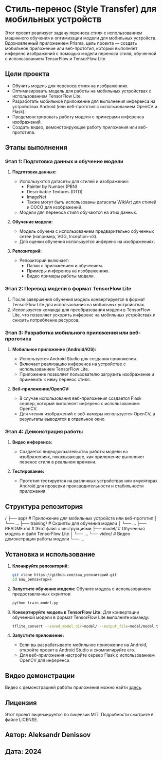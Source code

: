 # Стиль-перенос (Style Transfer) для мобильных устройств

Этот проект реализует задачу переноса стиля с использованием машинного обучения и оптимизации модели для мобильных устройств. Вдохновленный приложением Prisma, цель проекта — создать мобильное приложение или веб-прототип, который выполняет инференс изображений с помощью модели переноса стиля, обученной с использованием TensorFlow и TensorFlow Lite.

## Цели проекта

* Обучить модель для переноса стиля на изображениях.
* Оптимизировать модель для работы на мобильных устройствах с использованием TensorFlow Lite.
* Разработать мобильное приложение для выполнения инференса на устройствах Android (или веб-прототип с использованием OpenCV и Flask).
* Продемонстрировать работу модели с примерами инференса изображений.
* Создать видео, демонстрирующее работу приложения или веб-прототипа.

## Этапы выполнения

### Этап 1: Подготовка данных и обучение модели

1. **Подготовка данных:**
    - Используются датасеты для стилей и изображений:
        - Painter by Number (PBN)
        - Describable Textures (DTD)
        - ImageNet
        - Также могут быть использованы датасеты WikiArt для стилей и COCO для изображений.
    - Модели для переноса стиля обучаются на этих данных.

2. **Обучение модели:**
    - Модель обучена с использованием предварительно обученных сетей (например, VGG, Inception-v3).
    - Для оценки обучения используется инференс на изображениях.

3. **Репозиторий:**
    - Репозиторий включает:
        - Папки с приложением и обучением.
        - Примеры инференса на изображениях.
        - Видео примеры работы модели.

### Этап 2: Перевод модели в формат TensorFlow Lite

1. После завершения обучения модель конвертируется в формат TensorFlow Lite для использования на мобильных устройствах.
2. Используется команда для преобразования модели в TensorFlow Lite, что позволяет ускорить инференс на мобильных устройствах и снизить потребление ресурсов.

### Этап 3: Разработка мобильного приложения или веб-прототипа

1. **Мобильное приложение (Android/iOS):**
    - Используется Android Studio для создания приложения.
    - Включает реализацию инференса на устройстве с использованием TensorFlow Lite.
    - Приложение позволяет пользователю загрузить изображение и применить к нему перенос стиля.

2. **Веб-приложение/OpenCV:**
    - В случае использования веб-приложения создается Flask сервер, который выполняет инференс с использованием OpenCV.
    - Для чтения изображений с веб-камеры используется OpenCV, а результаты выводятся в отдельное окно.

### Этап 4: Демонстрация работы

1. **Видео инференса:**
    - Создается видеодоказательство работы модели на изображениях, показывающее, как приложение выполняет перенос стиля в реальном времени.

2. **Тестирование:**
    - Прототип тестируется на различных устройствах или эмуляторах Android для проверки производительности и стабильности приложения.

## Структура репозитория

/
├── app/ # Приложение для мобильных устройств или веб-прототип │ └── ...
├── training/ # Скрипты для обучения модели │ └── ...
├── README.md # Этот файл с инструкциями ├── model/ # Обученная модель и файл TensorFlow Lite │ └── ...
└── video/ # Видео демонстрации работы модели └── ...


## Установка и использование

1. **Клонируйте репозиторий:**

    ```bash
    git clone https://github.com/ваш_репозиторий.git
    cd ваш_репозиторий
    ```

2. **Запустите обучение модели:**
    Обучите модель с использованием предоставленных скриптов:

    ```bash
    python train_model.py
    ```

3. **Конвертируйте модель в TensorFlow Lite:**
    Для конвертации обученной модели в формат TensorFlow Lite выполните команду:

    ```bash
    tflite_convert --saved_model_dir=model/ --output_file=model/model.tflite
    ```

4. **Запустите приложение:**
    - Если вы разрабатываете мобильное приложение на Android, откройте проект в Android Studio и скомпилируйте его.
    - Для веб-приложения настройте сервер Flask с использованием OpenCV для инференса.

## Видео демонстрации

Видео с демонстрацией работы приложения можно найти [здесь](ссылка_на_видео).

## Лицензия

Этот проект лицензируется по лицензии MIT. Подробности смотрите в файле LICENSE.

## Автор: Aleksandr Denissov

## Дата: 2024
